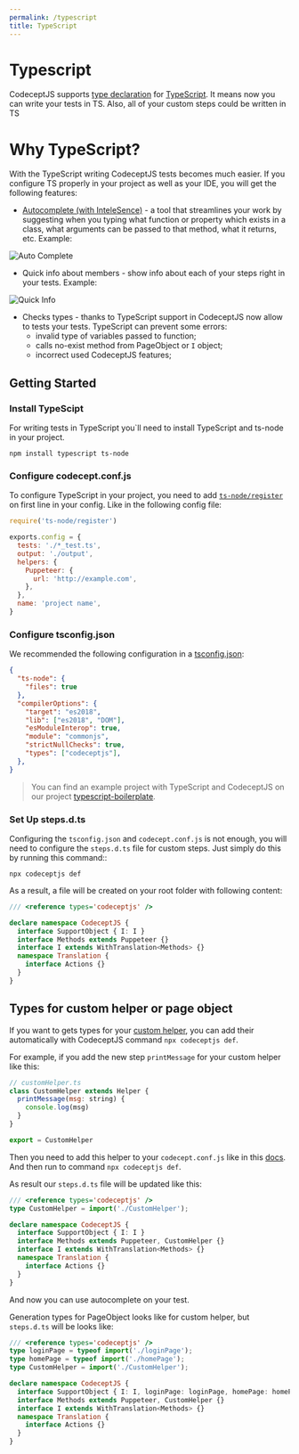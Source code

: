 ```yaml
---
permalink: /typescript
title: TypeScript
---
```


# Typescript

CodeceptJS supports [type declaration](https://github.com/codecept-js/CodeceptJS/tree/master/typings) for [TypeScript](https://www.typescriptlang.org/). It means now you can write your tests in TS. Also, all of your custom steps could be written in TS

# Why TypeScript?

With the TypeScript writing CodeceptJS tests becomes much easier. If you configure TS properly in your project as well as your IDE, you will get the following features:
- [Autocomplete (with InteleSence)](https://code.visualstudio.com/docs/editor/intellisense) - a tool that streamlines your work by suggesting when you typing what function or property which exists in a class, what arguments can be passed to that method, what it returns, etc.
Example:

![Auto Complete](/img/Auto_comlete.gif)

- Quick info about members - show info about each of your steps right in your tests. Example:

![Quick Info](/img/Quick_info.gif)

- Checks types - thanks to TypeScript support in CodeceptJS now allow to tests your tests. TypeScript can prevent some errors: 
  - invalid type of variables passed to function;
  - calls no-exist method from PageObject or `I` object;
  - incorrect used CodeceptJS features; 


## Getting Started
### Install TypeScipt

For writing tests in TypeScript you`ll need to install TypeScript and ts-node in your project.

`npm install typescript ts-node`

### Configure codecept.conf.js

To configure TypeScript in your project, you need to add [`ts-node/register`](https://github.com/TypeStrong/ts-node) on first line in your config. Like in the following config file:

```js
require('ts-node/register')

exports.config = {
  tests: './*_test.ts',
  output: './output',
  helpers: {
    Puppeteer: {
      url: 'http://example.com',
    },
  },
  name: 'project name',
}
```

### Configure tsconfig.json

We recommended the following configuration in a [tsconfig.json](https://www.typescriptlang.org/docs/handbook/tsconfig-json.html):

```json
{
  "ts-node": {
    "files": true
  },
  "compilerOptions": {
    "target": "es2018",
    "lib": ["es2018", "DOM"],
    "esModuleInterop": true,
    "module": "commonjs",
    "strictNullChecks": true,
    "types": ["codeceptjs"],
  },
}
```

> You can find an example project with TypeScript and CodeceptJS on our project [typescript-boilerplate](https://github.com/codecept-js/typescript-boilerplate).

### Set Up steps.d.ts

Configuring the `tsconfig.json` and `codecept.conf.js` is not enough, you will need to configure the `steps.d.ts` file for custom steps. Just simply do this by running this command::

`npx codeceptjs def`

As a result, a file will be created on your root folder with following content:

```ts
/// <reference types='codeceptjs' />

declare namespace CodeceptJS {
  interface SupportObject { I: I }
  interface Methods extends Puppeteer {}
  interface I extends WithTranslation<Methods> {}
  namespace Translation {
    interface Actions {}
  }
}

```

## Types for custom helper or page object

If you want to gets types for your [custom helper](https://codecept.io/helpers/#configuration), you can add their automatically with CodeceptJS command `npx codeceptjs def`. 

For example, if you add the new step `printMessage` for your custom helper like this:
```js
// customHelper.ts
class CustomHelper extends Helper {
  printMessage(msg: string) {
    console.log(msg)
  }
}

export = CustomHelper
```

Then you need to add this helper to your `codecept.conf.js` like in this [docs](https://codecept.io/helpers/#configuration).
And then run to command `npx codeceptjs def`. 

As result our `steps.d.ts` file will be updated like this: 
```ts
/// <reference types='codeceptjs' />
type CustomHelper = import('./CustomHelper');

declare namespace CodeceptJS {
  interface SupportObject { I: I }
  interface Methods extends Puppeteer, CustomHelper {}
  interface I extends WithTranslation<Methods> {}
  namespace Translation {
    interface Actions {}
  }
}
```

And now you can use autocomplete on your test.

Generation types for PageObject looks like for custom helper, but `steps.d.ts` will be looks like:
```ts
/// <reference types='codeceptjs' />
type loginPage = typeof import('./loginPage');
type homePage = typeof import('./homePage');
type CustomHelper = import('./CustomHelper');

declare namespace CodeceptJS {
  interface SupportObject { I: I, loginPage: loginPage, homePage: homePage }
  interface Methods extends Puppeteer, CustomHelper {}
  interface I extends WithTranslation<Methods> {}
  namespace Translation {
    interface Actions {}
  }
}
```
